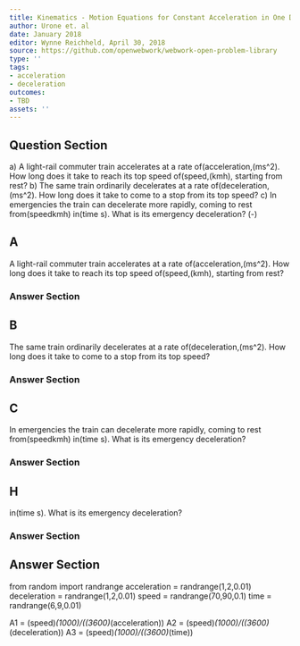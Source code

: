 ```yaml
---
title: Kinematics - Motion Equations for Constant Acceleration in One Dimension
author: Urone et. al
date: January 2018
editor: Wynne Reichheld, April 30, 2018
source: https://github.com/openwebwork/webwork-open-problem-library
type: ''
tags:
- acceleration
- deceleration
outcomes:
- TBD
assets: ''
---
```


## Question Section 

a) A light-rail commuter train accelerates at a rate of(acceleration,(ms^2). How long does it take to reach its top speed of(speed,(kmh), starting from rest?
b) The same train ordinarily decelerates at a rate of(deceleration,(ms^2). How long does it take to come to a stop from its top speed?
c) In emergencies the train can decelerate more rapidly, coming to rest from(speedkmh) in(time s). What is its emergency deceleration?
(-)
## A
A light-rail commuter train accelerates at a rate of(acceleration,(ms^2). How long does it take to reach its top speed of(speed,(kmh), starting from rest?
### Answer Section
## B
The same train ordinarily decelerates at a rate of(deceleration,(ms^2). How long does it take to come to a stop from its top speed?
### Answer Section
## C
In emergencies the train can decelerate more rapidly, coming to rest from(speedkmh) in(time s). What is its emergency deceleration?
### Answer Section
## H
in(time s). What is its emergency deceleration?
### Answer Section


## Answer Section

from random import randrange
acceleration = randrange(1,2,0.01)
deceleration = randrange(1,2,0.01)
speed = randrange(70,90,0.1)
time = randrange(6,9,0.01)

A1 = (speed)*(1000)/((3600)*(acceleration)) 
A2 = (speed)*(1000)/((3600)*(deceleration)) 
A3 = (speed)*(1000)/((3600)*(time))